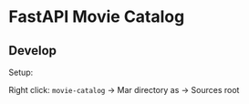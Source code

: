 # FastAPI Movie Catalog

## Develop

Setup:

Right click: `movie-catalog` -> Mar directory as -> Sources root
